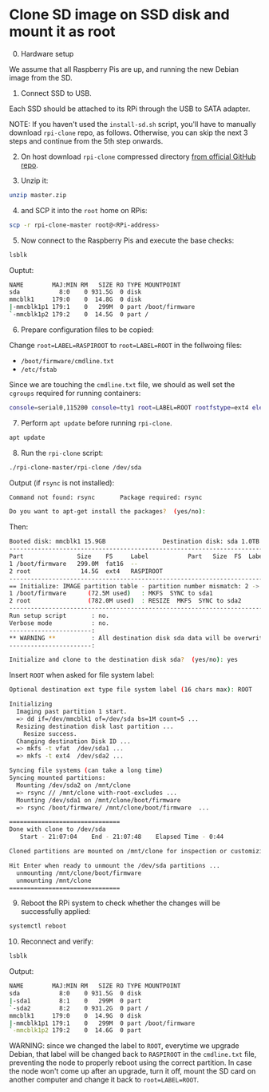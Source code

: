 # Clone SD image on SSD disk and mount it as root

0. Hardware setup

We assume that all Raspberry Pis are up, and running the new Debian image from the SD.

1. Connect SSD to USB.

Each SSD should be attached to its RPi through the USB to SATA adapter.

NOTE: If you haven't used the `install-sd.sh` script, you'll have to manually
download `rpi-clone` repo, as follows. Otherwise, you can skip the next
3 steps and continue from the 5th step onwards.

2. On host download `rpi-clone` compressed directory [from official GitHub repo](https://github.com/billw2/rpi-clone).

3. Unzip it:

``` bash
unzip master.zip
```

4. and SCP it into the `root` home on RPis:

``` bash
scp -r rpi-clone-master root@<RPi-address>
```

5. Now connect to the Raspberry Pis and execute the base checks:

``` bash
lsblk
```

Ouptut:

``` bash
NAME        MAJ:MIN RM   SIZE RO TYPE MOUNTPOINT
sda           8:0    0 931.5G  0 disk
mmcblk1     179:0    0  14.8G  0 disk 
|-mmcblk1p1 179:1    0   299M  0 part /boot/firmware
`-mmcblk1p2 179:2    0  14.5G  0 part /
```

6. Prepare configuration files to be copied:

Change `root=LABEL=RASPIROOT` to `root=LABEL=ROOT` in the follwoing files:

* `/boot/firmware/cmdline.txt`
* `/etc/fstab`

Since we are touching the `cmdline.txt` file, we should as well set the `cgroups` required for running containers:

``` bash
console=serial0,115200 console=tty1 root=LABEL=ROOT rootfstype=ext4 elevator=deadline fsck.repair=yes rootwait cgroup_memory=1 cgroup_enable=memory cgroup_enable=cpuset
```

7. Perform `apt update` before running `rpi-clone`.

``` bash
apt update
```

8. Run the `rpi-clone` script:

``` bash
./rpi-clone-master/rpi-clone /dev/sda
```

Output (if `rsync` is not installed):

``` bash
Command not found: rsync       Package required: rsync

Do you want to apt-get install the packages?  (yes/no):
```

Then:

``` bash
Booted disk: mmcblk1 15.9GB                Destination disk: sda 1.0TB
---------------------------------------------------------------------------
Part               Size    FS     Label           Part   Size  FS  Label  
1 /boot/firmware   299.0M  fat16  --                                      
2 root              14.5G  ext4   RASPIROOT                               
---------------------------------------------------------------------------
== Initialize: IMAGE partition table - partition number mismatch: 2 -> 0 ==
1 /boot/firmware      (72.5M used)   : MKFS  SYNC to sda1
2 root                (782.0M used)  : RESIZE  MKFS  SYNC to sda2
---------------------------------------------------------------------------
Run setup script       : no.
Verbose mode           : no.
-----------------------:
** WARNING **          : All destination disk sda data will be overwritten!
-----------------------:

Initialize and clone to the destination disk sda?  (yes/no): yes
```

Insert `ROOT` when asked for file system label:

``` bash
Optional destination ext type file system label (16 chars max): ROOT

Initializing
  Imaging past partition 1 start.
  => dd if=/dev/mmcblk1 of=/dev/sda bs=1M count=5 ...
  Resizing destination disk last partition ...
    Resize success.
  Changing destination Disk ID ...
  => mkfs -t vfat  /dev/sda1 ...
  => mkfs -t ext4  /dev/sda2 ...

Syncing file systems (can take a long time)
Syncing mounted partitions:
  Mounting /dev/sda2 on /mnt/clone
  => rsync // /mnt/clone with-root-excludes ...
  Mounting /dev/sda1 on /mnt/clone/boot/firmware
  => rsync /boot/firmware/ /mnt/clone/boot/firmware  ...

===============================
Done with clone to /dev/sda
   Start - 21:07:04    End - 21:07:48    Elapsed Time - 0:44

Cloned partitions are mounted on /mnt/clone for inspection or customizing. 

Hit Enter when ready to unmount the /dev/sda partitions ...
  unmounting /mnt/clone/boot/firmware
  unmounting /mnt/clone
===============================
```

9. Reboot the RPi system to check whether the changes will be successfully applied:

``` bash
systemctl reboot
```

10. Reconnect and verify:

``` bash
lsblk
```

Output:

``` bash
NAME        MAJ:MIN RM   SIZE RO TYPE MOUNTPOINT
sda           8:0    0 931.5G  0 disk
|-sda1        8:1    0   299M  0 part
`-sda2        8:2    0 931.2G  0 part /
mmcblk1     179:0    0  14.9G  0 disk
|-mmcblk1p1 179:1    0   299M  0 part /boot/firmware
`-mmcblk1p2 179:2    0  14.6G  0 part
```

WARNING: since we changed the label to `ROOT`, everytime we upgrade Debian, that label
will be changed back to `RASPIROOT` in the `cmdline.txt` file, preventing the node to
properly reboot using the correct partition. In case the node won't come up after an upgrade,
turn it off, mount the SD card on another computer and change it back to `root=LABEL=ROOT`.

